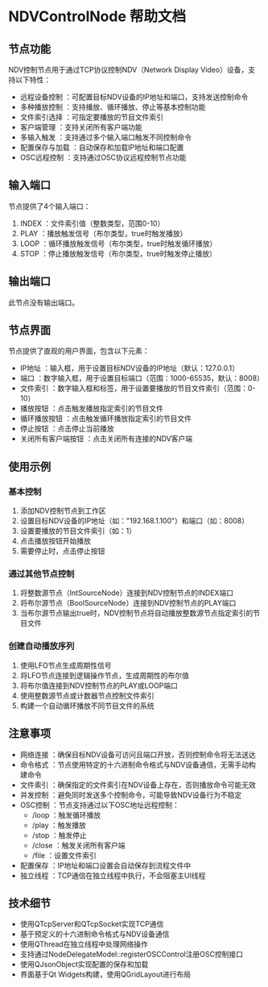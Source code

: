 # NDVControlNode 帮助文档
## 节点功能
NDV控制节点用于通过TCP协议控制NDV（Network Display Video）设备，支持以下特性：

- 远程设备控制 ：可配置目标NDV设备的IP地址和端口，支持发送控制命令
- 多种播放控制 ：支持播放、循环播放、停止等基本控制功能
- 文件索引选择 ：可指定要播放的节目文件索引
- 客户端管理 ：支持关闭所有客户端功能
- 多输入触发 ：支持通过多个输入端口触发不同控制命令
- 配置保存与加载 ：自动保存和加载IP地址和端口配置
- OSC远程控制 ：支持通过OSC协议远程控制节点功能
## 输入端口
节点提供了4个输入端口：

1. INDEX ：文件索引值（整数类型，范围0-10）
2. PLAY ：播放触发信号（布尔类型，true时触发播放）
3. LOOP ：循环播放触发信号（布尔类型，true时触发循环播放）
4. STOP ：停止播放触发信号（布尔类型，true时触发停止播放）
## 输出端口
此节点没有输出端口。

## 节点界面
节点提供了直观的用户界面，包含以下元素：

- IP地址 ：输入框，用于设置目标NDV设备的IP地址（默认：127.0.0.1）
- 端口 ：数字输入框，用于设置目标端口（范围：1000-65535，默认：8008）
- 文件索引 ：数字输入框和标签，用于设置要播放的节目文件索引（范围：0-10）
- 播放按钮 ：点击触发播放指定索引的节目文件
- 循环播放按钮 ：点击触发循环播放指定索引的节目文件
- 停止按钮 ：点击停止当前播放
- 关闭所有客户端按钮 ：点击关闭所有连接的NDV客户端
## 使用示例
### 基本控制
1. 添加NDV控制节点到工作区
2. 设置目标NDV设备的IP地址（如："192.168.1.100"）和端口（如：8008）
3. 设置要播放的节目文件索引（如：1）
4. 点击播放按钮开始播放
5. 需要停止时，点击停止按钮
### 通过其他节点控制
1. 将整数源节点（IntSourceNode）连接到NDV控制节点的INDEX端口
2. 将布尔源节点（BoolSourceNode）连接到NDV控制节点的PLAY端口
3. 当布尔源节点输出true时，NDV控制节点将自动播放整数源节点指定索引的节目文件
### 创建自动播放序列
1. 使用LFO节点生成周期性信号
2. 将LFO节点连接到逻辑操作节点，生成周期性的布尔值
3. 将布尔值连接到NDV控制节点的PLAY或LOOP端口
4. 使用整数源节点或计数器节点控制文件索引
5. 构建一个自动循环播放不同节目文件的系统
## 注意事项
- 网络连接 ：确保目标NDV设备可访问且端口开放，否则控制命令将无法送达
- 命令格式 ：节点使用特定的十六进制命令格式与NDV设备通信，无需手动构建命令
- 文件索引 ：确保指定的文件索引在NDV设备上存在，否则播放命令可能无效
- 并发控制 ：避免同时发送多个控制命令，可能导致NDV设备行为不稳定
- OSC控制 ：节点支持通过以下OSC地址远程控制：
  - /loop ：触发循环播放
  - /play ：触发播放
  - /stop ：触发停止
  - /close ：触发关闭所有客户端
  - /file ：设置文件索引
- 配置保存 ：IP地址和端口设置会自动保存到流程文件中
- 独立线程 ：TCP通信在独立线程中执行，不会阻塞主UI线程
## 技术细节
- 使用QTcpServer和QTcpSocket实现TCP通信
- 基于预定义的十六进制命令格式与NDV设备通信
- 使用QThread在独立线程中处理网络操作
- 支持通过NodeDelegateModel::registerOSCControl注册OSC控制接口
- 使用QJsonObject实现配置的保存和加载
- 界面基于Qt Widgets构建，使用QGridLayout进行布局